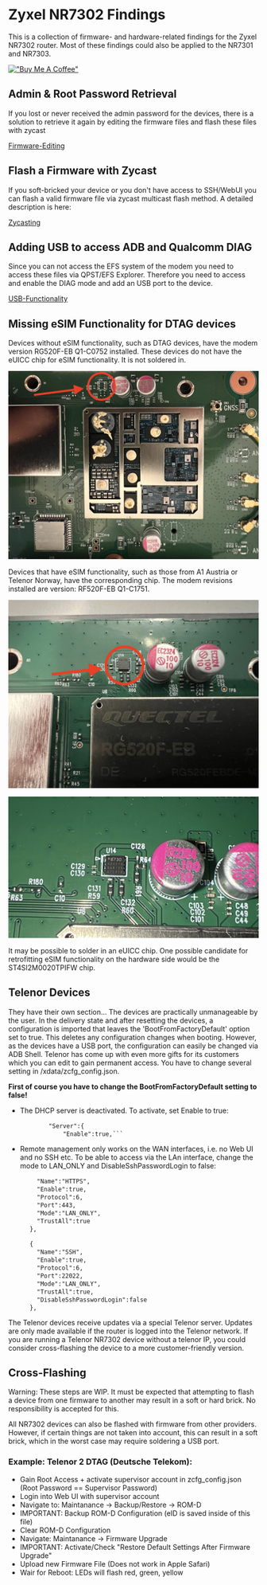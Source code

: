 # Zyxel NR7302 Findings 

This is a collection of firmware- and hardware-related findings for the Zyxel NR7302 router. Most of these findings could also be applied to the NR7301 and NR7303.


[!["Buy Me A Coffee"](https://www.buymeacoffee.com/assets/img/custom_images/orange_img.png)](https://www.buymeacoffee.com/ohne)

## Admin & Root Password Retrieval

If you lost or never received the admin password for the devices, there is a solution to retrieve it again by editing the firmware files and flash these files with zycast

[Firmware-Editing](firmware/README.md)

## Flash a Firmware with Zycast

If you soft-bricked your device or you don't have access to SSH/WebUI you can flash a valid firmware file via zycast multicast flash method. A detailed description is here:

[Zycasting](usb/README.md)

## Adding USB to access ADB and Qualcomm DIAG

Since you can not access the EFS system of the modem you need to access these files via QPST/EFS Explorer. Therefore you need to access and enable the DIAG mode and add an USB port to the device.

[USB-Functionality](usb/README.md)

## Missing eSIM Functionality for DTAG devices

Devices without eSIM functionality, such as DTAG devices, have the modem version RG520F-EB Q1-C0752 installed. These devices do not have the eUICC chip for eSIM functionality. It is not soldered in.

![DTAG Modem](firmware/imgs/dtag_modem.JPG)

Devices that have eSIM functionality, such as those from A1 Austria or Telenor Norway, have the corresponding chip. The modem revisions installed are version: RF520F-EB Q1-C1751.

![Telenor Modem](firmware/imgs/telenor_modem.JPG)

![eSIM Chipset](firmware/imgs/esim_chipset.jpg)

It may be possible to solder in an eUICC chip. One possible candidate for retrofitting eSIM functionality on the hardware side would be the ST4SI2M0020TPIFW chip.


## Telenor Devices

They have their own section... The devices are practically unmanageable by the user. In the delivery state and after resetting the devices, a configuration is imported that leaves the 'BootFromFactoryDefault' option set to true. This deletes any configuration changes when booting. However, as the devices have a USB port, the configuration can easily be changed via ADB Shell. Telenor has come up with even more gifts for its customers which you can edit to gain permanent access. 
You have to change several setting in /xdata/zcfg_config.json. 

**First of course you have to change the BootFromFactoryDefault setting to false!**
- The DHCP server is deactivated. To activate, set Enable to true:
    ```"DHCPv4":{
            "Server":{
                "Enable":true,```

- Remote management only works on the WAN interfaces, i.e. no Web UI and no SSH etc. To be able to access via the LAn interface, change the mode to LAN_ONLY and DisableSshPasswordLogin to false:
```{
        "Name":"HTTPS",
        "Enable":true,
        "Protocol":6,
        "Port":443,
        "Mode":"LAN_ONLY",
        "TrustAll":true
      },
```
```
      {
        "Name":"SSH",
        "Enable":true,
        "Protocol":6,
        "Port":22022,
        "Mode":"LAN_ONLY",
        "TrustAll":true,
        "DisableSshPasswordLogin":false
      },
```

The Telenor devices receive updates via a special Telenor server. Updates are only made available if the router is logged into the Telenor network. If you are running a Telenor NR7302 device without a telenor IP, you could consider cross-flashing the device to a more customer-friendly version. 


## Cross-Flashing

Warning: These steps are WIP. It must be expected that attempting to flash a device from one firmware to another may result in a soft or hard brick. No responsibility is accepted for this.

All NR7302 devices can also be flashed with firmware from other providers. However, if certain things are not taken into account, this can result in a soft brick, which in the worst case may require soldering a USB port.

### Example: Telenor 2 DTAG (Deutsche Telekom):
- Gain Root Access + activate supervisor account in zcfg_config.json (Root Password == Supervisor Password)
- Login into Web UI with supervisor account 
- Navigate to: Maintanance -> Backup/Restore -> ROM-D
- IMPORTANT: Backup ROM-D Configuration (eID is saved inside of this file)
- Clear ROM-D Configuration
- Navigate: Maintanance -> Firmware Upgrade 
- IMPORTANT: Activate/Check "Restore Default Settings After Firmware Upgrade"
- Upload new Firmware File (Does not work in Apple Safari)
- Wair for Reboot: LEDs will flash red, green, yellow